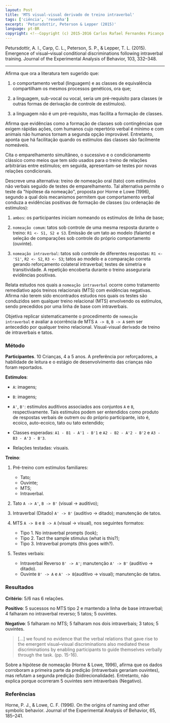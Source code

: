 ```yaml
---
layout: Post
title: 'MTS visual-visual derivado de treino intraverbal'
tags: ['ciência', 'resenha']
excerpt: 'Petursdottir, Peterson & Lepper (2015)'
language: pt-BR
copyright: <!--Copyright (c) 2015-2016 Carlos Rafael Fernandes Picanço.-->
---
```

Petursdottir, A. I., Carp, C. L., Peterson, S. P., & Lepper, T. L. (2015). Emergence of visual–visual conditional discriminations following intraverbal training. Journal of the Experimental Analysis of Behavior, 103, 332–348.
___

Afirma que ora a literatura tem sugerido que:

  1. o comportamento verbal (linguagem) e as classes de equivalência compartilham os mesmos processos genéticos, ora que;

  2. a linguagem, sub-vocal ou vocal, seria um pré-requisito para classes (e outras formas de derivação de controle de estímulos).

  3. a linguagem não é um pré-requisito, mas facilita a formação de classes.

Afirma que evidências como a formação de classes sob contingências que exigem rápidas ações, com humanos cujo repertório verbal é mínimo e com animais não humanos tornam a segunda opção improvável. Entretanto, aponta que há facilitação quando os estímulos das classes são facilmente nomeáveis.

Cita o emparelhamento simultâneo, o sucessivo e o condicionamento clássico como meios que tem sido usados para o treino de relações arbitrárias entre estímulos; em seguida, apresentam-se testes por novas relações condicionais.

Descreve uma alternativa: treino de nomeação oral (tato) com estímulos não verbais seguido de testes de emparelhamento. Tal alternativa permite o teste da "hipótese da nomeação", proposta por Horne e Lowe (1996), segundo a qual dois mecanismos permitem que comportamento verbal conduza a evidências positivas de formação de classes (ou ordenação de estímulos):

1. `ambos`: os participantes iniciam nomeando os estímulos de linha de base;

1. `nomeação comum`: tatos sob controle de uma mesma resposta durante o treino: `R1 <- S1, S2 e S3`. Emissão de um tato ao modelo (falante) e seleção de comparações sob controle do próprio comportamento (ouvinte).

1. `nomeação intraverbal`: tatos sob controle de diferentes respostas: `R1 <- 'S1'`, `R2 <- S2`, `R3 <- S3`; tatos ao modelo e a comparação correta gerando reforçamento colateral intraverbal; testes de simetria e transitividade. A repetição encoberta durante o treino asseguraria evidências positivas.

Relata estudos nos quais a `nomeação intraverbal` ocorre como tratamento remediativo após treinos relacionais (MTS) com evidências negativas. Afirma não terem sido encontrados estudos nos quais os testes são conduzidos sem qualquer treino relacional (MTS) envolvendo os estímulos, sendo precedidos por uma linha de base com intraverbais.

Objetiva replicar sistematicamente o procedimento de `nomeação intraverbal` e avaliar a ocorrência de MTS `A -> B`, `B -> A` sem ser antecedido por qualquer treino relacional. Visual-visual derivado de treino de intraverbais e tatos. 

### Método

**Participantes**. 10 Crianças, 4 a 5 anos. A preferência por reforçadores,  a habilidade de leitura e o estágio de desenvolvimento das crianças não foram reportados.

**Estímulos**:

- `A`: imagens;

- `B`: imagens;

- `A'`, `B'`: estímulos auditivos associados aos conjuntos `A` e `B`, respectivamente. Tais estímulos podem ser entendidos como produto de respostas verbais de outrem ou do próprio participante, isto é, ecoico, auto-ecoico, tato ou tato extendido;

- Classes esperadas: `A1 - B1 - A'1 - B'1` e `A2 - B2 - A'2 - B'2` e `A3 - B3 - A'3 - B'3`.

- Relações testadas: visuais.

**Treino**:

1. Pré-treino com estímulos familiares:
   - Tato;
   - Ouvinte;
   - MTS;
   - Intraverbal.

2. Tato `A -> A'`, `B -> B'` (visual -> auditivo);

3. Intraverbal (Ditado) `A' -> B'` (auditivo -> ditado); manutenção de tatos.

4. MTS `A -> B` e `B -> A` (visual -> visual), nos seguintes formatos:
   - Tipo 1. No intraverbal prompts (look);
   - Tipo 2. Tact the sample stimulus (what is this?);
   - Tipo 3. Intraverbal prompts (this goes with?).

5. Testes verbais:
   - Intraverbal Reverso `B' -> A'`; manutenção `A' -> B'` (auditivo -> ditado).
   - Ouvinte `B' -> A` e `A' -> B`(auditivo -> visual); manutenção de tatos.

### Resultados

**Critério**: 5/6 nas 6 relações.

**Positivo**: 5 sucessos no MTS tipo 2 e mantendo a linha de base intraverbal; 4 falharam no intraverbal reverso; 5 tatos; 5 ouvintes.

**Negativo**: 5 falharam no MTS; 5 falharam nos dois intraverbais; 3 tatos; 5 ouvintes.

> [...] we found no evidence that the verbal relations that gave rise to the emergent visual–visual discriminations also mediated these discriminations by enabling participants to guide themselves verbally through the task. (pp. 15-16).  

Sobre a hipótese de nomeação (Horne & Lowe, 1996), afirma que os dados corroboram a primeira parte da predição (intraverbais gerariam ouvintes), mas refutam a segunda predição (bidirecionalidade). Entretanto, não explica porque ocorreram 5 ouvintes sem intraverbais (Negativo).

### Referências

Horne, P. J., & Lowe, C. F. (1996). On the origins of naming and other symbolic behavior. Journal of the Experimental Analysis of Behavior, 65, 185–241. 